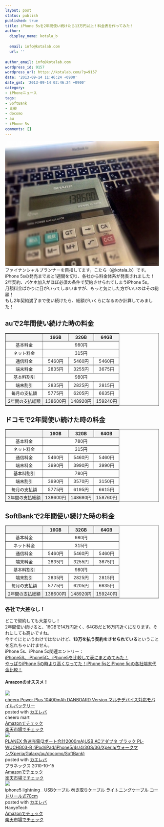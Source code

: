 ```yaml
---
layout: post
status: publish
published: true
title: iPhone 5sを2年間使い続けたら13万円以上！料金表を作ってみた！
author:
  display_name: kotala_b

  email: info@kotalab.com
  url: ''

author_email: info@kotalab.com
wordpress_id: 9157
wordpress_url: https://kotalab.com/?p=9157
date: '2013-09-14 11:46:24 +0900'
date_gmt: '2013-09-14 02:46:24 +0900'
category:
- iPhoneニュース
tags:
- SoftBank
- 比較
- docomo
- au
- iPhone 5s
comments: []
---
```

<p><img src="/wp-content/uploads/iphone5suse2years_130914-546x408.jpg" alt="iphone5suse2years_130914" width="546" height="408" class="alignnone size-large wp-image-9175" /><br />
ファイナンシャルプランナーを目指してます。こたら（@kotala_b）です。<br />
iPhone 5sの発売まであと1週間を切り、各社から料金体系が発表されました！<br />
2年契約、パケホ加入がほぼ必須の条件で契約させられてしまうiPhone 5s。<br />
月額料金ばかりに目がいってしまいますが、もっと気にした方がいいのはその総額！<br />
もし2年契約満了まで使い続けたら、総額がいくらになるのか計算してみました！<br />
</p>
<!--more-->
<h2>auで2年間使い続けた時の料金</h2>
<table border="1" width="100%" align="center">
<tbody>
<tr bgcolor="#f3f3f3" align="center">
<th></th>
<th>16GB</th>
<th>32GB</th>
<th>64GB</th>
</tr>
<tr align="center">
<td>基本料金</td>
<td colspan="3">980円</td>
</tr>
<tr align="center">
<td>ネット料金</td>
<td colspan="3">315円</td>
</tr>
<tr align="center">
<td>通信料金</td>
<td>5460円</td>
<td>5460円</td>
<td>5460円</td>
</tr>
<tr align="center">
<td>端末料金</td>
<td>2835円</td>
<td>3255円</td>
<td>3675円</td>
</tr>
<tr align="center">
<td>基本料割引</td>
<td colspan="3">980円</td>
</tr>
<tr align="center">
<td>端末割引</td>
<td>2835円</td>
<td>2825円</td>
<td>2815円</td>
</tr>
<tr align="center">
<td>毎月の支払額</td>
<td>5775円</td>
<td>6205円</td>
<td>6635円</td>
</tr>
<tr align="center" bgcolor="#f3f3f3">
<td>2年間の支払総額</td>
<td>138600円</td>
<td>148920円</td>
<td>159240円</td>
</tr>
</tbody>
</table>
<h2>ドコモで2年間使い続けた時の料金</h2>
<table border="1" width="100%" align="center">
<tbody>
<tr bgcolor="#f3f3f3" align="center">
<th></th>
<th>16GB</th>
<th>32GB</th>
<th>64GB</th>
</tr>
<tr align="center">
<td>基本料金</td>
<td colspan="3">780円</td>
</tr>
<tr align="center">
<td>ネット料金</td>
<td colspan="3">315円</td>
</tr>
<tr align="center">
<td>通信料金</td>
<td>5460円</td>
<td>5460円</td>
<td>5460円</td>
</tr>
<tr align="center">
<td>端末料金</td>
<td>3990円</td>
<td>3990円</td>
<td>3990円</td>
</tr>
<tr align="center">
<td>基本料割引</td>
<td colspan="3">780円</td>
</tr>
<tr align="center">
<td>端末割引</td>
<td>3990円</td>
<td>3570円</td>
<td>3150円</td>
</tr>
<tr align="center">
<td>毎月の支払額</td>
<td>5775円</td>
<td>6195円</td>
<td>6615円</td>
</tr>
<tr align="center" bgcolor="#f3f3f3">
<td>2年間の支払総額</td>
<td>138600円</td>
<td>148680円</td>
<td>158760円</td>
</tr>
</tbody>
</table>
<h2>SoftBankで2年間使い続けた時の料金</h2>
<table border="1" width="100%" align="center">
<tbody>
<tr bgcolor="#f3f3f3" align="center">
<th></th>
<th>16GB</th>
<th>32GB</th>
<th>64GB</th>
</tr>
<tr align="center">
<td>基本料金</td>
<td colspan="3">980円</td>
</tr>
<tr align="center">
<td>ネット料金</td>
<td colspan="3">315円</td>
</tr>
<tr align="center">
<td>通信料金</td>
<td>5460円</td>
<td>5460円</td>
<td>5460円</td>
</tr>
<tr align="center">
<td>端末料金</td>
<td>2835円</td>
<td>3255円</td>
<td>3675円</td>
</tr>
<tr align="center">
<td>基本料割引</td>
<td colspan="3">980円</td>
</tr>
<tr align="center">
<td>端末割引</td>
<td>2835円</td>
<td>2825円</td>
<td>2815円</td>
</tr>
<tr align="center">
<td>毎月の支払額</td>
<td>5775円</td>
<td>6205円</td>
<td>6635円</td>
</tr>
<tr align="center" bgcolor="#f3f3f3">
<td>2年間の支払総額</td>
<td>138600円</td>
<td>148920円</td>
<td>159240円</td>
</tr>
</tbody>
</table>
<h3>各社で大差なし！</h3>
<p>どこで契約しても大差なし！<br />
2年間使い続けると、16GBで14万円近く、64GBだと16万円近くになります。それにしても高いですね。<br />
今すぐにというわけではないけど、<strong>13万を払う契約をさせられている</strong>ということを忘れちゃいけません。<br />
iPhone 5s、iPhone 5c関連エントリー：<br />
<a href="/iphone5s-iphone5c-iphone5-compare" target="_blank">iPhone5S、iPhone5C、iPhone5を比較して表にまとめてみた！</a><br />
<a href="/iphone-5s-compare" target="_blank">やっぱりiPhone 5の時より高くなってた！iPhone 5sとiPhone 5cの各社端末代金比較！</a></p>
<h4 class="aam">Amazonのオススメ！</h4>
<div class="kaerebalink-box">
<div class="kaerebalink-image"><a href="https://www.amazon.co.jp/exec/obidos/ASIN/B00CY6P968/same-22/ref=nosim/" rel="nofollow" target="_blank"><img src="https://images-fe.ssl-images-amazon.com/images/I/31KsxIFmn0L._SL160_.jpg" style="border: none;" /></a></div>
<div class="kaerebalink-info">
<div class="kaerebalink-name"><a href="https://www.amazon.co.jp/exec/obidos/ASIN/B00CY6P968/same-22/ref=nosim/" rel="nofollow" target="_blank">cheero Power Plus 10400mAh DANBOARD Version マルチデバイス対応モバイルバッテリー</a>
<div class="kaerebalink-powered-date">posted with <a href="https://kaereba.com" rel="nofollow" target="_blank">カエレバ</a></div>
</div>
<div class="kaerebalink-detail"> cheero mart     </div>
<div class="kaerebalink-link1">
<div class="shoplinkamazon"><a href="https://www.amazon.co.jp/gp/search?keywords=cheero%20Power%20Plus%2010400mAh%20DANBOARD%20Version&__mk_ja_JP=%83J%83%5E%83J%83i&tag=same-22" rel="nofollow" target="_blank" title="アマゾン" >Amazonでチェック</a></div>
<div class="shoplinkrakuten"><a href="http://c.af.moshimo.com/af/c/click?a_id=374939&p_id=54&pc_id=54&pl_id=616&s_v=b5Rz2P0601xu&url=http%3A%2F%2Fsearch.rakuten.co.jp%2Fsearch%2Fmall%2Fcheero%2520Power%2520Plus%252010400mAh%2520DANBOARD%2520Version%2F-%2Ff.1-p.1-s.1-sf.0-st.A-v.2%3Fx%3D0" rel="nofollow" target="_blank" title="楽天市場" >楽天市場でチェック</a></div>
</div>
</div>
<div class="booklink-footer"></div>
</div>
<div class="kaerebalink-box">
<div class="kaerebalink-image"><a href="https://www.amazon.co.jp/exec/obidos/ASIN/B0043BX040/same-22/ref=nosim/" rel="nofollow" target="_blank"><img src="https://images-fe.ssl-images-amazon.com/images/I/316MSGmwC7L._SL160_.jpg" style="border: none;" /></a></div>
<div class="kaerebalink-info">
<div class="kaerebalink-name"><a href="https://www.amazon.co.jp/exec/obidos/ASIN/B0043BX040/same-22/ref=nosim/" rel="nofollow" target="_blank">PLANEX 急速充電(2ポート合計2000mA)USB ACアダプタ ブラック PL-WUCHG03-B (iPod/iPad/iPhone5/4s/4/3GS/3G/Xperia/ウォークマン/Xperia/Galaxy/au/docomo/SoftBank)</a>
<div class="kaerebalink-powered-date">posted with <a href="https://kaereba.com" rel="nofollow" target="_blank">カエレバ</a></div>
</div>
<div class="kaerebalink-detail"> プラネックス 2010-10-15    </div>
<div class="kaerebalink-link1">
<div class="shoplinkamazon"><a href="https://www.amazon.co.jp/gp/search?keywords=G%2F3GS%2F4&__mk_ja_JP=%83J%83%5E%83J%83i&tag=same-22" rel="nofollow" target="_blank" title="アマゾン" >Amazonでチェック</a></div>
<div class="shoplinkrakuten"><a href="http://c.af.moshimo.com/af/c/click?a_id=374939&p_id=54&pc_id=54&pl_id=616&s_v=b5Rz2P0601xu&url=http%3A%2F%2Fsearch.rakuten.co.jp%2Fsearch%2Fmall%2FG%252F3GS%252F4%2F-%2Ff.1-p.1-s.1-sf.0-st.A-v.2%3Fx%3D0" rel="nofollow" target="_blank" title="楽天市場" >楽天市場でチェック</a></div>
</div>
</div>
<div class="booklink-footer"></div>
</div>
<div class="kaerebalink-box">
<div class="kaerebalink-image"><a href="https://www.amazon.co.jp/exec/obidos/ASIN/B00AJFB51E/same-22/ref=nosim/" rel="nofollow" target="_blank"><img src="https://images-fe.ssl-images-amazon.com/images/I/51l6YjrxJQL._SL160_.jpg" style="border: none;" /></a></div>
<div class="kaerebalink-info">
<div class="kaerebalink-name"><a href="https://www.amazon.co.jp/exec/obidos/ASIN/B00AJFB51E/same-22/ref=nosim/" rel="nofollow" target="_blank">iphone5 lightning　USBケーブル 巻き取りケーブル ライトニングケーブル コードリール式70cm</a>
<div class="kaerebalink-powered-date">posted with <a href="https://kaereba.com" rel="nofollow" target="_blank">カエレバ</a></div>
</div>
<div class="kaerebalink-detail"> HanyeTech     </div>
<div class="kaerebalink-link1">
<div class="shoplinkamazon"><a href="https://www.amazon.co.jp/gp/search?keywords=iphone5%20lightning%20USB%83P%81%5B%83u%83%8B%20%8A%AA%82%AB%8E%E6%82%E8%83P%81%5B%83u%83%8B%20%83%89%83C%83g%83j%83%93%83O&__mk_ja_JP=%83J%83%5E%83J%83i&tag=same-22" rel="nofollow" target="_blank" title="アマゾン" >Amazonでチェック</a></div>
<div class="shoplinkrakuten"><a href="http://c.af.moshimo.com/af/c/click?a_id=374939&p_id=54&pc_id=54&pl_id=616&s_v=b5Rz2P0601xu&url=http%3A%2F%2Fsearch.rakuten.co.jp%2Fsearch%2Fmall%2Fiphone5%2520lightning%2520USB%25E3%2582%25B1%25E3%2583%25BC%25E3%2583%2596%25E3%2583%25AB%2520%25E5%25B7%25BB%25E3%2581%258D%25E5%258F%2596%25E3%2582%258A%25E3%2582%25B1%25E3%2583%25BC%25E3%2583%2596%25E3%2583%25AB%2520%25E3%2583%25A9%25E3%2582%25A4%25E3%2583%2588%25E3%2583%258B%25E3%2583%25B3%25E3%2582%25B0%2F-%2Ff.1-p.1-s.1-sf.0-st.A-v.2%3Fx%3D0" rel="nofollow" target="_blank" title="楽天市場" >楽天市場でチェック</a></div>
</div>
</div>
<div class="booklink-footer"></div>
</div>
